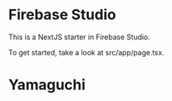 # Firebase Studio

This is a NextJS starter in Firebase Studio.

To get started, take a look at src/app/page.tsx.
# Yamaguchi
